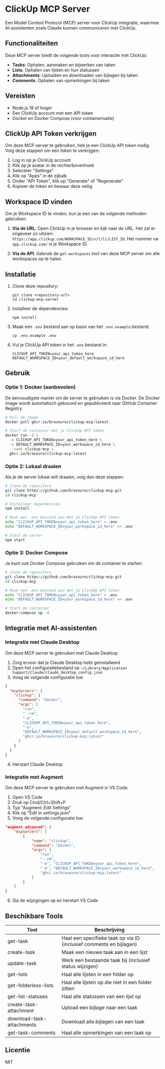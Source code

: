 # ClickUp MCP Server

Een Model Context Protocol (MCP) server voor ClickUp integratie, waarmee AI-assistenten zoals Claude kunnen communiceren met ClickUp.

## Functionaliteiten

Deze MCP server biedt de volgende tools voor interactie met ClickUp:

- **Tasks**: Ophalen, aanmaken en bijwerken van taken
- **Lists**: Ophalen van lijsten en hun statussen
- **Attachments**: Uploaden en downloaden van bijlagen bij taken
- **Comments**: Ophalen van opmerkingen bij taken

## Vereisten

- Node.js 18 of hoger
- Een ClickUp account met een API token
- Docker en Docker Compose (voor containerisatie)

## ClickUp API Token verkrijgen

Om deze MCP server te gebruiken, heb je een ClickUp API token nodig. Volg deze stappen om een token te verkrijgen:

1. Log in op je ClickUp account
2. Klik op je avatar in de rechterbovenhoek
3. Selecteer "Settings"
4. Klik op "Apps" in de zijbalk
5. Onder "API Token", klik op "Generate" of "Regenerate"
6. Kopieer de token en bewaar deze veilig

## Workspace ID vinden

Om je Workspace ID te vinden, kun je een van de volgende methoden gebruiken:

1. **Via de URL**: Open ClickUp in je browser en kijk naar de URL. Het zal er ongeveer zo uitzien: `https://app.clickup.com/WORKSPACE_ID/v/l/li/LIST_ID`. Het nummer na `app.clickup.com/` is je Workspace ID.

2. **Via de API**: Gebruik de `get-workspaces` tool van deze MCP server om alle workspaces op te halen.

## Installatie

1. Clone deze repository:
   ```
   git clone <repository-url>
   cd clickup-mcp-server
   ```

2. Installeer de dependencies:
   ```
   npm install
   ```

3. Maak een `.env` bestand aan op basis van het `.env.example` bestand:
   ```
   cp .env.example .env
   ```

4. Vul je ClickUp API token in het `.env` bestand in:
   ```
   CLICKUP_API_TOKEN=your_api_token_here
   DEFAULT_WORKSPACE_ID=your_default_workspace_id_here
   ```

## Gebruik

### Optie 1: Docker (aanbevolen)

De eenvoudigste manier om de server te gebruiken is via Docker. De Docker image wordt automatisch gebouwd en gepubliceerd naar GitHub Container Registry.

```bash
# Pull de image
docker pull ghcr.io/bravoure/clickup-mcp:latest

# Start de container met je ClickUp API token
docker run -d \
  -e CLICKUP_API_TOKEN=your_api_token_here \
  -e DEFAULT_WORKSPACE_ID=your_workspace_id_here \
  --name clickup-mcp \
  ghcr.io/bravoure/clickup-mcp:latest
```

### Optie 2: Lokaal draaien

Als je de server lokaal wilt draaien, volg dan deze stappen:

```bash
# Clone de repository
git clone https://github.com/bravoure/clickup-mcp.git
cd clickup-mcp

# Installeer dependencies
npm install

# Maak een .env bestand aan met je ClickUp API token
echo "CLICKUP_API_TOKEN=your_api_token_here" > .env
echo "DEFAULT_WORKSPACE_ID=your_workspace_id_here" >> .env

# Start de server
npm start
```

### Optie 3: Docker Compose

Je kunt ook Docker Compose gebruiken om de container te starten:

```bash
# Clone de repository
git clone https://github.com/bravoure/clickup-mcp.git
cd clickup-mcp

# Maak een .env bestand aan met je ClickUp API token
echo "CLICKUP_API_TOKEN=your_api_token_here" > .env
echo "DEFAULT_WORKSPACE_ID=your_workspace_id_here" >> .env

# Start de container
docker-compose up -d
```

## Integratie met AI-assistenten

### Integratie met Claude Desktop

Om deze MCP server te gebruiken met Claude Desktop:

1. Zorg ervoor dat je Claude Desktop hebt geïnstalleerd
2. Open het configuratiebestand op `~/Library/Application Support/Claude/claude_desktop_config.json`
3. Voeg de volgende configuratie toe:

```json
{
  "mcpServers": {
    "clickup": {
      "command": "docker",
      "args": [
        "run",
        "--rm",
        "-e",
        "CLICKUP_API_TOKEN=your_api_token_here",
        "-e",
        "DEFAULT_WORKSPACE_ID=your_default_workspace_id_here",
        "ghcr.io/bravoure/clickup-mcp:latest"
      ]
    }
  }
}
```

4. Herstart Claude Desktop

### Integratie met Augment

Om deze MCP server te gebruiken met Augment in VS Code:

1. Open VS Code
2. Druk op Cmd/Ctrl+Shift+P
3. Typ "Augment: Edit Settings"
4. Klik op "Edit in settings.json"
5. Voeg de volgende configuratie toe:

```json
"augment.advanced": {
    "mcpServers": [
        {
            "name": "clickup",
            "command": "docker",
            "args": [
                "run",
                "--rm",
                "-e", "CLICKUP_API_TOKEN=your_api_token_here",
                "-e", "DEFAULT_WORKSPACE_ID=your_workspace_id_here",
                "ghcr.io/bravoure/clickup-mcp:latest"
            ]
        }
    ]
}
```

6. Sla de wijzigingen op en herstart VS Code

## Beschikbare Tools

| Tool | Beschrijving |
|------|-------------|
| get-task | Haal een specifieke taak op via ID (inclusief comments en bijlagen) |
| create-task | Maak een nieuwe taak aan in een lijst |
| update-task | Werk een bestaande taak bij (inclusief status wijzigen) |
| get-lists | Haal alle lijsten in een folder op |
| get-folderless-lists | Haal alle lijsten op die niet in een folder zitten |
| get-list-statuses | Haal alle statussen van een lijst op |
| create-task-attachment | Upload een bijlage naar een taak |
| download-task-attachments | Download alle bijlagen van een taak |
| get-task-comments | Haal alle opmerkingen van een taak op |

## Licentie

MIT
